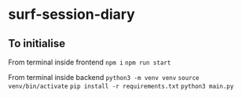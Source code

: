 # surf-session-diary

## To initialise



From terminal inside frontend
`npm i`
`npm run start`

From terminal inside backend
`python3 -m venv venv`
`source venv/bin/activate`
`pip install -r requirements.txt`
`python3 main.py`
